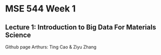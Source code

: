 # MSE 544 Week 1
## Lecture 1: Introduction to Big Data For Materials Science
Github page Arthurs: Ting Cao & Ziyu Zhang
